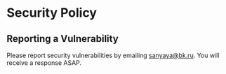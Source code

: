 # Security Policy

## Reporting a Vulnerability

Please report security vulnerabilities by emailing sanyaya@bk.ru. You will receive a response ASAP.
